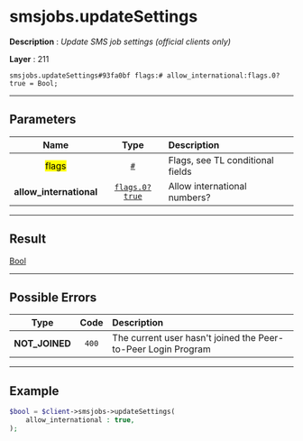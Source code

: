 # smsjobs.updateSettings

**Description** : *Update SMS job settings \(official clients only\)*

**Layer** : 211

```tl
smsjobs.updateSettings#93fa0bf flags:# allow_international:flags.0?true = Bool;
```

---

## Parameters

| Name | Type | Description |
| :---: | :---: | :--- |
| <mark>flags</mark> | [`#`](type/#) | Flags, see TL conditional fields |
| **allow_international** | [`flags.0?true`](type/true) | Allow international numbers? |

---

## Result

[Bool](type/Bool)

---

## Possible Errors

| Type | Code | Description |
| :---: | :---: | :--- |
| **NOT_JOINED** | `400` | The current user hasn't joined the Peer-to-Peer Login Program |

---

## Example

```php
$bool = $client->smsjobs->updateSettings(
	allow_international : true,
);
```